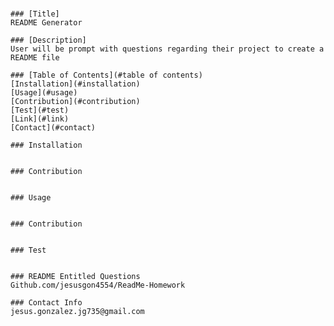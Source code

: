 ### 
    
    ### [Title]
    README Generator
    
    ### [Description]
    User will be prompt with questions regarding their project to create a README file
    
    ### [Table of Contents](#table of contents)
    [Installation](#installation)
    [Usage](#usage)
    [Contribution](#contribution)
    [Test](#test)
    [Link](#link)
    [Contact](#contact)
    
    ### Installation
    
    
    ### Contribution
    
    
    ### Usage
    
    
    ### Contribution
    
    
    ### Test
    
    
    ### README Entitled Questions
    Github.com/jesusgon4554/ReadMe-Homework
    
    ### Contact Info
    jesus.gonzalez.jg735@gmail.com